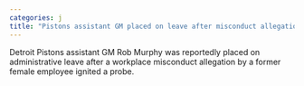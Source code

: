 ```yaml
---
categories: j
title: "Pistons assistant GM placed on leave after misconduct allegation by former female employee report"
---
```

Detroit Pistons assistant GM Rob Murphy was reportedly placed on administrative leave after a workplace misconduct allegation by a former female employee ignited a probe.